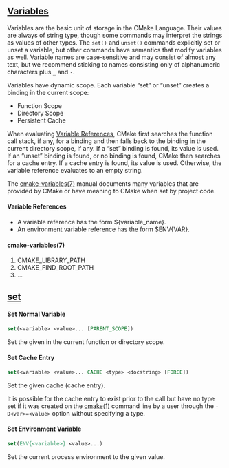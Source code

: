 ## [Variables](https://cmake.org/cmake/help/v3.10/manual/cmake-language.7.html#variables)

Variables are the basic unit of storage in the CMake Language. Their values are always of string type, though some commands may interpret the strings as values of other types. The `set()` and `unset()` commands explicitly set or unset a variable, but other commands have semantics that modify variables as well. Variable names are case-sensitive and may consist of almost any text, but we recommend sticking to names consisting only of alphanumeric characters plus `_` and `-`.

Variables have dynamic scope. Each variable “set” or “unset” creates a binding in the current scope:

- Function Scope
- Directory Scope
- Persistent Cache
  
When evaluating [Variable References](https://cmake.org/cmake/help/v3.10/manual/cmake-language.7.html#variable-references), CMake first searches the function call stack, if any, for a binding and then falls back to the binding in the current directory scope, if any. If a “set” binding is found, its value is used. If an “unset” binding is found, or no binding is found, CMake then searches for a cache entry. If a cache entry is found, its value is used. Otherwise, the variable reference evaluates to an empty string.

The [cmake-variables(7)](https://cmake.org/cmake/help/v3.10/manual/cmake-variables.7.html#manual:cmake-variables(7)) manual documents many variables that are provided by CMake or have meaning to CMake when set by project code.

#### Variable References

- A variable reference has the form ${variable_name}.
- An environment variable reference has the form $ENV{VAR}.

#### cmake-variables(7)

1. CMAKE_LIBRARY_PATH
2. CMAKE_FIND_ROOT_PATH
3. ...

## [set](https://cmake.org/cmake/help/v3.10/command/set.html)

#### Set Normal Variable

```cmake
set(<variable> <value>... [PARENT_SCOPE])
```

Set the given <variable> in the current function or directory scope.

#### Set Cache Entry

```cmake
set(<variable> <value>... CACHE <type> <docstring> [FORCE])
```

Set the given cache <variable> (cache entry).

It is possible for the cache entry to exist prior to the call but have no type set if it was created on the [cmake(1)](https://cmake.org/cmake/help/v3.10/manual/cmake.1.html#manual:cmake(1)) command line by a user through the `-D<var>=<value>` option without specifying a type.

#### Set Environment Variable

```cmake
set(ENV{<variable>} <value>...)
```

Set the current process environment <variable> to the given value.
